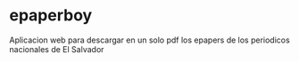 epaperboy
=========

Aplicacion web para descargar en un solo pdf los epapers de los periodicos nacionales de El Salvador